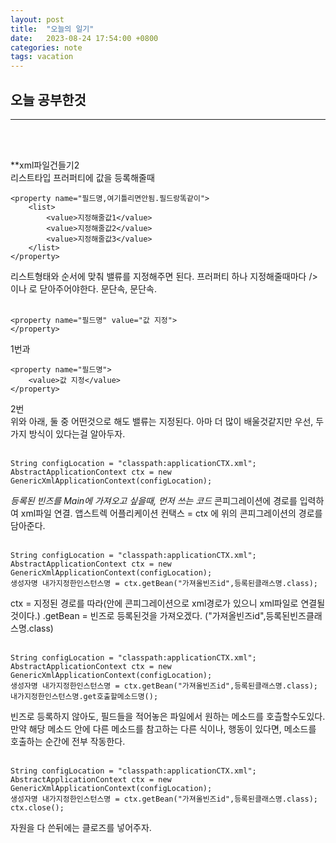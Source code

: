 ```yaml
---
layout: post
title:  "오늘의 일기"
date:   2023-08-24 17:54:00 +0800
categories: note
tags: vacation
---
```

## 오늘 공부한것
___
<br>
<br>

**xml파일건들기2
<br>
리스트타입 프러퍼티에 값을 등록해줄때
```
<property name="필드명,여기틀리면안됨.필드랑똑같이">
    <list>
        <value>지정해줄값1</value>
        <value>지정해줄값2</value>
        <value>지정해줄값3</value>
    </list>
</property>
```
리스트형태와 순서에 맞춰 밸류를 지정해주면 된다.
프러퍼티 하나 지정해줄때마다 /> 이나 </property>로 닫아주어야한다. 문단속, 문단속.
<br>
<br>

```
<property name="필드명" value="값 지정">
</property>

```
1번과
<br>
```
<property name="필드명">
    <value>값 지정</value>
</property>
```
2번
<br>
위와 아래, 둘 중 어떤것으로 해도 밸류는 지정된다. 
아마 더 많이 배울것같지만 우선, 두가지 방식이 있다는걸 알아두자.
<br>
<br>


```
String configLocation = "classpath:applicationCTX.xml";
AbstractApplicationContext ctx = new GenericXmlApplicationContext(configLocation);
```
_등록된 빈즈를 Main에 가져오고 싶을때, 먼저 쓰는 코드_
콘피그레이션에 경로를 입력하여 xml파일 연결.
앱스트렉 어플리케이션 컨택스 = ctx 에 위의 콘피그레이션의 경로를 담아준다.
<br>
<br>

```
String configLocation = "classpath:applicationCTX.xml";
AbstractApplicationContext ctx = new GenericXmlApplicationContext(configLocation);
생성자명 내가지정한인스턴스명 = ctx.getBean("가져올빈즈id",등록된클래스명.class);
```
ctx = 지정된 경로를 따라(안에 콘피그레이션으로 xml경로가 있으니 xml파일로 연결될것이다.)
.getBean = 빈즈로 등록된것을 가져오겠다.
("가져올빈즈id",등록된빈즈클래스명.class)
<br>
<br>
```
String configLocation = "classpath:applicationCTX.xml";
AbstractApplicationContext ctx = new GenericXmlApplicationContext(configLocation);
생성자명 내가지정한인스턴스명 = ctx.getBean("가져올빈즈id",등록된클래스명.class);
내가지정한인스턴스명.get호출할메소드명();
```
빈즈로 등록하지 않아도, 필드들을 적어놓은 파일에서 원하는 메소드를 호츨할수도있다.
만약 해당 메소드 안에 다른 메소드를 참고하는 다른 식이나, 행동이 있다면, 메소드를 호출하는 순간에 전부 작동한다.
<br>
<br>
```
String configLocation = "classpath:applicationCTX.xml";
AbstractApplicationContext ctx = new GenericXmlApplicationContext(configLocation);
생성자명 내가지정한인스턴스명 = ctx.getBean("가져올빈즈id",등록된클래스명.class);
ctx.close();
```
자원을 다 쓴뒤에는 클로즈를 넣어주자.



